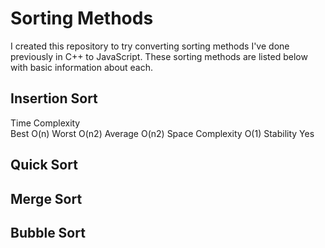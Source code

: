 # Sorting Methods

I created this repository to try converting sorting methods I've done previously in C++ to JavaScript. These sorting methods are listed below with basic information about each.

## Insertion Sort

Time Complexity	 
  Best	O(n)
  Worst	O(n2)
  Average	O(n2)
Space Complexity	O(1)
  Stability	Yes

## Quick Sort

## Merge Sort

## Bubble Sort
